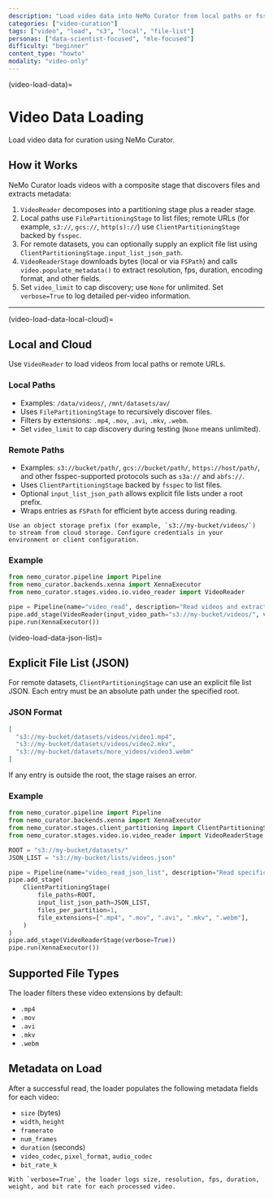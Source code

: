 ```yaml
---
description: "Load video data into NeMo Curator from local paths or fsspec-supported storage, including explicit file list support"
categories: ["video-curation"]
tags: ["video", "load", "s3", "local", "file-list"]
personas: ["data-scientist-focused", "mle-focused"]
difficulty: "beginner"
content_type: "howto"
modality: "video-only"
---
```


(video-load-data)=

# Video Data Loading

Load video data for curation using NeMo Curator.

## How it Works

NeMo Curator loads videos with a composite stage that discovers files and extracts metadata:

1. `VideoReader` decomposes into a partitioning stage plus a reader stage.
2. Local paths use `FilePartitioningStage` to list files; remote URLs (for example, `s3://`, `gcs://`, `http(s)://`) use `ClientPartitioningStage` backed by `fsspec`.
3. For remote datasets, you can optionally supply an explicit file list using `ClientPartitioningStage.input_list_json_path`.
4. `VideoReaderStage` downloads bytes (local or via `FSPath`) and calls `video.populate_metadata()` to extract resolution, fps, duration, encoding format, and other fields.
5. Set `video_limit` to cap discovery; use `None` for unlimited. Set `verbose=True` to log detailed per-video information.

---

(video-load-data-local-cloud)=

## Local and Cloud

Use `VideoReader` to load videos from local paths or remote URLs.

### Local Paths

- Examples: `/data/videos/`, `/mnt/datasets/av/`
- Uses `FilePartitioningStage` to recursively discover files.
- Filters by extensions: `.mp4`, `.mov`, `.avi`, `.mkv`, `.webm`.
- Set `video_limit` to cap discovery during testing (`None` means unlimited).

### Remote Paths

- Examples: `s3://bucket/path/`, `gcs://bucket/path/`, `https://host/path/`, and other fsspec-supported protocols such as `s3a://` and `abfs://`.
- Uses `ClientPartitioningStage` backed by `fsspec` to list files.
- Optional `input_list_json_path` allows explicit file lists under a root prefix.
- Wraps entries as `FSPath` for efficient byte access during reading.

```{tip}
Use an object storage prefix (for example, `s3://my-bucket/videos/`) to stream from cloud storage. Configure credentials in your environment or client configuration.
```

### Example

```python
from nemo_curator.pipeline import Pipeline
from nemo_curator.backends.xenna import XennaExecutor
from nemo_curator.stages.video.io.video_reader import VideoReader

pipe = Pipeline(name="video_read", description="Read videos and extract metadata")
pipe.add_stage(VideoReader(input_video_path="s3://my-bucket/videos/", video_limit=None, verbose=True))
pipe.run(XennaExecutor())
```

(video-load-data-json-list)=

## Explicit File List (JSON)

For remote datasets, `ClientPartitioningStage` can use an explicit file list JSON. Each entry must be an absolute path under the specified root.

### JSON Format

```json
[
  "s3://my-bucket/datasets/videos/video1.mp4",
  "s3://my-bucket/datasets/videos/video2.mkv",
  "s3://my-bucket/datasets/more_videos/video3.webm"
]
```

If any entry is outside the root, the stage raises an error.

### Example

```python
from nemo_curator.pipeline import Pipeline
from nemo_curator.backends.xenna import XennaExecutor
from nemo_curator.stages.client_partitioning import ClientPartitioningStage
from nemo_curator.stages.video.io.video_reader import VideoReaderStage

ROOT = "s3://my-bucket/datasets/"
JSON_LIST = "s3://my-bucket/lists/videos.json"

pipe = Pipeline(name="video_read_json_list", description="Read specific videos via JSON list")
pipe.add_stage(
    ClientPartitioningStage(
        file_paths=ROOT,
        input_list_json_path=JSON_LIST,
        files_per_partition=1,
        file_extensions=[".mp4", ".mov", ".avi", ".mkv", ".webm"],
    )
)
pipe.add_stage(VideoReaderStage(verbose=True))
pipe.run(XennaExecutor())
```

## Supported File Types

The loader filters these video extensions by default:

- `.mp4`
- `.mov`
- `.avi`
- `.mkv`
- `.webm`

## Metadata on Load

After a successful read, the loader populates the following metadata fields for each video:

- `size` (bytes)
- `width`, `height`
- `framerate`
- `num_frames`
- `duration` (seconds)
- `video_codec`, `pixel_format`, `audio_codec`
- `bit_rate_k`

```{note}
With `verbose=True`, the loader logs size, resolution, fps, duration, weight, and bit rate for each processed video.
```
<!-- end -->
